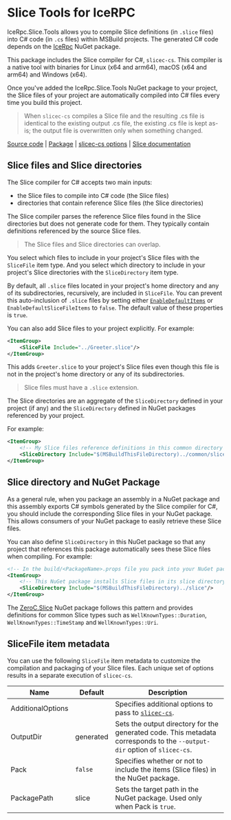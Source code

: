 # Slice Tools for IceRPC

IceRpc.Slice.Tools allows you to compile Slice definitions (in `.slice` files) into C# code (in `.cs` files) within
MSBuild projects. The generated C# code depends on the [IceRpc][icerpc] NuGet package.

This package includes the Slice compiler for C#, `slicec-cs`. This compiler is a native tool with binaries for Linux
(x64 and arm64), macOS (x64 and arm64) and Windows (x64).

Once you've added the IceRpc.Slice.Tools NuGet package to your project, the Slice files of your project are
automatically compiled into C# files every time you build this project.

> When `slicec-cs` compiles a Slice file and the resulting .cs file is identical to the existing output .cs file,
> the existing .cs file is kept as-is; the output file is overwritten only when something changed.

[Source code][source] | [Package][package] | [slicec-cs options][slicec-cs] | [Slice documentation][slice]

## Slice files and Slice directories

The Slice compiler for C# accepts two main inputs:
 - the Slice files to compile into C# code (the Slice files)
 - directories that contain reference Slice files (the Slice directories)

The Slice compiler parses the reference Slice files found in the Slice directories but does not generate code for them.
They typically contain definitions referenced by the source Slice files.

> The Slice files and Slice directories can overlap.

You select which files to include in your project's Slice files with the `SliceFile` item type. And you select which
directory to include in your project's Slice directories with the `SliceDirectory` item type.

By default, all `.slice` files located in your project's home directory and any of its subdirectories, recursively, are
included in `SliceFile`. You can prevent this auto-inclusion of `.slice` files by setting either
[`EnableDefaultItems`][default-items] or `EnableDefaultSliceFileItems` to `false`. The default value of these properties
is `true`.

You can also add Slice files to your project explicitly. For example:
```xml
<ItemGroup>
    <SliceFile Include="../Greeter.slice"/>
</ItemGroup>
```

This adds `Greeter.slice` to your project's Slice files even though this file is not in the project's home directory or
any of its subdirectories.

> Slice files must have a `.slice` extension.

The Slice directories are an aggregate of the `SliceDirectory` defined in your project (if any) and the `SliceDirectory`
defined in NuGet packages referenced by your project.

For example:
```xml
<ItemGroup>
    <!-- My Slice files reference definitions in this common directory -->
    <SliceDirectory Include="$(MSBuildThisFileDirectory)../common/slice"/>
</ItemGroup>
```

## Slice directory and NuGet Package

As a general rule, when you package an assembly in a NuGet package and this assembly exports C# symbols generated by the
Slice compiler for C#, you should include the corresponding Slice files in your NuGet package. This allows consumers of
your NuGet package to easily retrieve these Slice files.

You can also define `SliceDirectory` in this NuGet package so that any project that references this package
automatically sees these Slice files when compiling. For example:
```xml
<!-- In the build/<PackageName>.props file you pack into your NuGet package -->
<ItemGroup>
    <!-- This NuGet package installs Slice files in its slice directory -->
    <SliceDirectory Include="$(MSBuildThisFileDirectory)../slice"/>
</ItemGroup>
```

The [ZeroC.Slice][zeroc-slice] NuGet package follows this pattern and provides definitions for common Slice types such as
`WellKnownTypes::Duration`, `WellKnownTypes::TimeStamp` and `WellKnownTypes::Uri`.

## SliceFile item metadata

You can use the following `SliceFile` item metadata to customize the compilation and packaging of your Slice files. Each
unique set of options results in a separate execution of `slicec-cs`.

| Name              | Default   | Description                                                                                                              |
|-------------------|-----------|--------------------------------------------------------------------------------------------------------------------------|
| AdditionalOptions |           | Specifies additional options to pass to [`slicec-cs`][slicec-cs].                                                        |
| OutputDir         | generated | Sets the output directory for the generated code. This metadata corresponds to the `--output-dir` option of `slicec-cs`. |
| Pack              | `false`   | Specifies whether or not to include the items (Slice files) in the NuGet package.                                        |
| PackagePath       | slice     | Sets the target path in the NuGet package. Used only when Pack is `true`.                                                |

[default-items]: https://learn.microsoft.com/en-us/dotnet/core/project-sdk/msbuild-props#enabledefaultitems
[icerpc]: https://www.nuget.org/packages/IceRpc
[zeroc-slice]: https://www.nuget.org/packages/ZeroC.Slice
[package]: https://www.nuget.org/packages/IceRpc.Slice.Tools
[slice]: https://docs.testing.zeroc.com/slice
[slicec-cs]: https://github.com/icerpc/icerpc-csharp/tree/main/tools/slicec-cs
[source]: https://github.com/icerpc/icerpc-csharp/tree/main/tools/IceRpc.Slice.Tools
